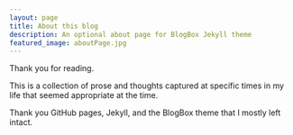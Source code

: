 ```yaml
---
layout: page
title: About this blog
description: An optional about page for BlogBox Jekyll theme
featured_image: aboutPage.jpg
---
```


Thank you for reading.  

This is a collection of prose and thoughts captured at specific times in my life that seemed appropriate at the time.

Thank you GitHub pages, Jekyll, and the BlogBox theme that I mostly left intact.
